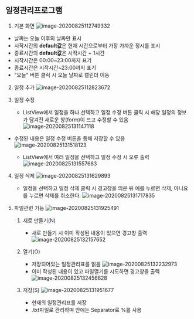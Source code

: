 ## 일정관리프로그램
1. 기본 화면
![image-20200825112749332](./ManualImage/image-20200825112749332.png)

 - 날짜는 오늘 이후의 날짜만 표시
 - 시작시간의 **default값**은 현재 시간으로부터 가장 가까운 정시를 표시
 - 종료시간의 **default값**은 시작시간 + 1시간
 - 시작시간은 00:00~23:00까지 표기
 - 종료시간은 시작시간~23:00까지 표기
 - "오늘" 버튼 클릭 시 오늘 날짜로 캘린더 이동

   
   
2. 일정 추가
   ![image-20200825112823672](./ManualImage/image-20200825112823672.png)

3. 일정 수정
   * ListView에서 일정을 하나 선택하고 일정 수정 버튼 클릭 시 해당 일정의 정보가 담겨진 새로운 창(form)이 뜨고 수정할 수 있음
     ![image-20200825131147118](./ManualImage/image-20200825131147118.png)

* 수정된 내용은 일정 수정 버튼을 통해 저장할 수 있음
     ![image-20200825131518123](./ManualImage/image-20200825131518123.png)
   
   * ListView에서 여러 일정을 선택하고 일정 수정 시 오류 출력
     ![image-20200825131557683](./ManualImage/image-20200825131557683.png)
     
     
   
4. 일정 삭제
   ![image-20200825131629893](./ManualImage/image-20200825131629893.png)

   * 일정을 선택하고 일정 삭제 클릭 시 경고창을 띄운 뒤 예를 누르면 삭제, 아니요를 누르면 삭제를 취소한다.
     ![image-20200825131717835](./ManualImage/image-20200825131717835.png)

5. 파일관련 기능
   ![image-20200825131925491](./ManualImage/image-20200825131925491.png)

   1. 새로 만들기(N)
      * 새로 만들기 시 이미 작성된 내용이 있으면 경고창 출력
        ![image-20200825132157652](./ManualImage/image-20200825132157652.png)

   2. 열기(O)
      * 저장되어있는 일정관리표를 읽음
        ![image-20200825132232973](./ManualImage/image-20200825132232973.png)
      * 이미 작성된 내용이 있고 파일열기를 시도하면 경고창을 출력
        ![image-20200825132456628](./ManualImage/image-20200825132456628.png)
   3. 저장(S)
      ![image-20200825131951677](./ManualImage/image-20200825131951677.png)
      * 현재의 일정관리표를 저장
      * .txt파일로 관리하며 안에는 Separator로 %를 사용
